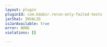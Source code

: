 ```yaml
---
layout: plugin
pluginId: com.kdabir.rerun-only-failed-tests
jarSha1: INVALID
isJarAvailable: true
error: NONE
violations: []

---
```

